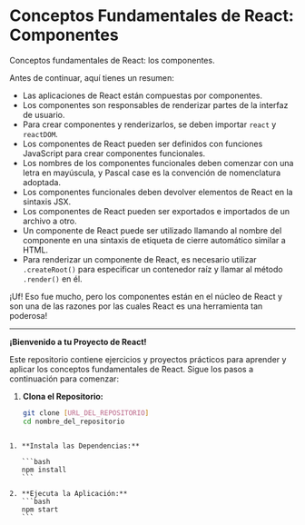 # Conceptos Fundamentales de React: Componentes

Conceptos fundamentales de React: los componentes.

Antes de continuar, aquí tienes un resumen:

- Las aplicaciones de React están compuestas por componentes.
- Los componentes son responsables de renderizar partes de la interfaz de usuario.
- Para crear componentes y renderizarlos, se deben importar `react` y `reactDOM`.
- Los componentes de React pueden ser definidos con funciones JavaScript para crear componentes funcionales.
- Los nombres de los componentes funcionales deben comenzar con una letra en mayúscula, y Pascal case es la convención de nomenclatura adoptada.
- Los componentes funcionales deben devolver elementos de React en la sintaxis JSX.
- Los componentes de React pueden ser exportados e importados de un archivo a otro.
- Un componente de React puede ser utilizado llamando al nombre del componente en una sintaxis de etiqueta de cierre automático similar a HTML.
- Para renderizar un componente de React, es necesario utilizar `.createRoot()` para especificar un contenedor raíz y llamar al método `.render()` en él.

¡Uf! Eso fue mucho, pero los componentes están en el núcleo de React y son una de las razones por las cuales React es una herramienta tan poderosa!

---

**¡Bienvenido a tu Proyecto de React!**

Este repositorio contiene ejercicios y proyectos prácticos para aprender y aplicar los conceptos fundamentales de React. Sigue los pasos a continuación para comenzar:

1. **Clona el Repositorio:**
   ```bash
   git clone [URL_DEL_REPOSITORIO]
   cd nombre_del_repositorio
   ```

````

1. **Instala las Dependencias:**

   ```bash
   npm install
   ```

2. **Ejecuta la Aplicación:**
   ```bash
   npm start
   ```



````
